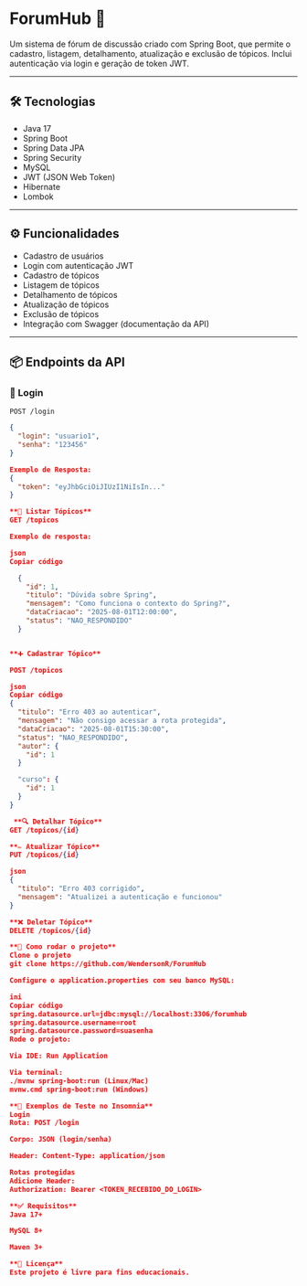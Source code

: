 # ForumHub 🧠

Um sistema de fórum de discussão criado com Spring Boot, que permite o cadastro, listagem, detalhamento, atualização e exclusão de tópicos. Inclui autenticação via login e geração de token JWT.

---

## 🛠 Tecnologias

- Java 17
- Spring Boot
- Spring Data JPA
- Spring Security
- MySQL
- JWT (JSON Web Token)
- Hibernate
- Lombok

---

## ⚙️ Funcionalidades

- Cadastro de usuários
- Login com autenticação JWT
- Cadastro de tópicos
- Listagem de tópicos
- Detalhamento de tópicos
- Atualização de tópicos
- Exclusão de tópicos
- Integração com Swagger (documentação da API)

---

## 📦 Endpoints da API

### 🔐 Login

`POST /login`

```json
{
  "login": "usuario1",
  "senha": "123456"
}

Exemplo de Resposta:
{
  "token": "eyJhbGciOiJIUzI1NiIsIn..."
}

**📄 Listar Tópicos**
GET /topicos

Exemplo de resposta:

json
Copiar código

  {
    "id": 1,
    "titulo": "Dúvida sobre Spring",
    "mensagem": "Como funciona o contexto do Spring?",
    "dataCriacao": "2025-08-01T12:00:00",
    "status": "NAO_RESPONDIDO"
  }


**➕ Cadastrar Tópico**

POST /topicos

json
Copiar código
{
  "titulo": "Erro 403 ao autenticar",
  "mensagem": "Não consigo acessar a rota protegida",
  "dataCriacao": "2025-08-01T15:30:00",
  "status": "NAO_RESPONDIDO",
  "autor": {
    "id": 1
  }

  "curso": {
    "id": 1
  }
}

 **🔍 Detalhar Tópico**
GET /topicos/{id}

**✏️ Atualizar Tópico**
PUT /topicos/{id}

json
{
  "titulo": "Erro 403 corrigido",
  "mensagem": "Atualizei a autenticação e funcionou"
}

**❌ Deletar Tópico**
DELETE /topicos/{id}

**🚀 Como rodar o projeto**
Clone o projeto
git clone https://github.com/WendersonR/ForumHub

Configure o application.properties com seu banco MySQL:

ini
Copiar código
spring.datasource.url=jdbc:mysql://localhost:3306/forumhub
spring.datasource.username=root
spring.datasource.password=suasenha
Rode o projeto:

Via IDE: Run Application

Via terminal:
./mvnw spring-boot:run (Linux/Mac)
mvnw.cmd spring-boot:run (Windows)

**🧪 Exemplos de Teste no Insomnia**
Login
Rota: POST /login

Corpo: JSON (login/senha)

Header: Content-Type: application/json

Rotas protegidas
Adicione Header:
Authorization: Bearer <TOKEN_RECEBIDO_DO_LOGIN>

**✅ Requisitos**
Java 17+

MySQL 8+

Maven 3+

**📄 Licença**
Este projeto é livre para fins educacionais.
